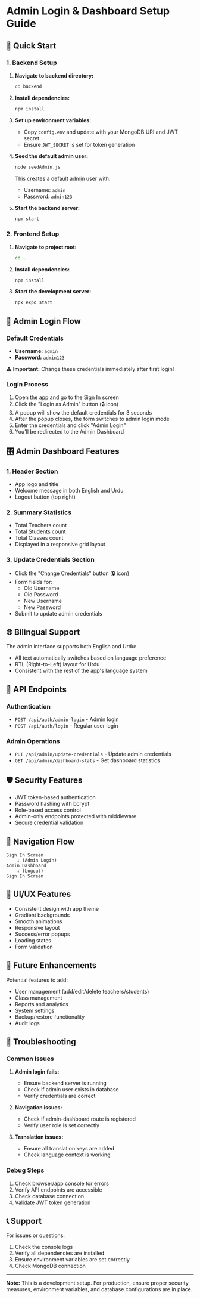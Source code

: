 # Admin Login & Dashboard Setup Guide

## 🚀 Quick Start

### 1. Backend Setup

1. **Navigate to backend directory:**
   ```bash
   cd backend
   ```

2. **Install dependencies:**
   ```bash
   npm install
   ```

3. **Set up environment variables:**
   - Copy `config.env` and update with your MongoDB URI and JWT secret
   - Ensure `JWT_SECRET` is set for token generation

4. **Seed the default admin user:**
   ```bash
   node seedAdmin.js
   ```
   This creates a default admin user with:
   - Username: `admin`
   - Password: `admin123`

5. **Start the backend server:**
   ```bash
   npm start
   ```

### 2. Frontend Setup

1. **Navigate to project root:**
   ```bash
   cd ..
   ```

2. **Install dependencies:**
   ```bash
   npm install
   ```

3. **Start the development server:**
   ```bash
   npx expo start
   ```

## 🔐 Admin Login Flow

### Default Credentials
- **Username:** `admin`
- **Password:** `admin123`

⚠️ **Important:** Change these credentials immediately after first login!

### Login Process
1. Open the app and go to the Sign In screen
2. Click the "Login as Admin" button (🔒 icon)
3. A popup will show the default credentials for 3 seconds
4. After the popup closes, the form switches to admin login mode
5. Enter the credentials and click "Admin Login"
6. You'll be redirected to the Admin Dashboard

## 🎛️ Admin Dashboard Features

### 1. Header Section
- App logo and title
- Welcome message in both English and Urdu
- Logout button (top right)

### 2. Summary Statistics
- Total Teachers count
- Total Students count  
- Total Classes count
- Displayed in a responsive grid layout

### 3. Update Credentials Section
- Click the "Change Credentials" button (🔒 icon)
- Form fields for:
  - Old Username
  - Old Password
  - New Username
  - New Password
- Submit to update admin credentials

## 🌐 Bilingual Support

The admin interface supports both English and Urdu:
- All text automatically switches based on language preference
- RTL (Right-to-Left) layout for Urdu
- Consistent with the rest of the app's language system

## 🔧 API Endpoints

### Authentication
- `POST /api/auth/admin-login` - Admin login
- `POST /api/auth/login` - Regular user login

### Admin Operations
- `PUT /api/admin/update-credentials` - Update admin credentials
- `GET /api/admin/dashboard-stats` - Get dashboard statistics

## 🛡️ Security Features

- JWT token-based authentication
- Password hashing with bcrypt
- Role-based access control
- Admin-only endpoints protected with middleware
- Secure credential validation

## 📱 Navigation Flow

```
Sign In Screen
    ↓ (Admin Login)
Admin Dashboard
    ↓ (Logout)
Sign In Screen
```

## 🎨 UI/UX Features

- Consistent design with app theme
- Gradient backgrounds
- Smooth animations
- Responsive layout
- Success/error popups
- Loading states
- Form validation

## 🔄 Future Enhancements

Potential features to add:
- User management (add/edit/delete teachers/students)
- Class management
- Reports and analytics
- System settings
- Backup/restore functionality
- Audit logs

## 🐛 Troubleshooting

### Common Issues

1. **Admin login fails:**
   - Ensure backend server is running
   - Check if admin user exists in database
   - Verify credentials are correct

2. **Navigation issues:**
   - Check if admin-dashboard route is registered
   - Verify user role is set correctly

3. **Translation issues:**
   - Ensure all translation keys are added
   - Check language context is working

### Debug Steps

1. Check browser/app console for errors
2. Verify API endpoints are accessible
3. Check database connection
4. Validate JWT token generation

## 📞 Support

For issues or questions:
1. Check the console logs
2. Verify all dependencies are installed
3. Ensure environment variables are set correctly
4. Check MongoDB connection

---

**Note:** This is a development setup. For production, ensure proper security measures, environment variables, and database configurations are in place.
